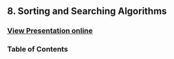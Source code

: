 ## 8. Sorting and Searching Algorithms
### [View Presentation online](https://rawgit.com/TelerikAcademy/Databases/master/8.%20Sorting-and-Searching-Algorithms/index.html)
### Table of Contents
